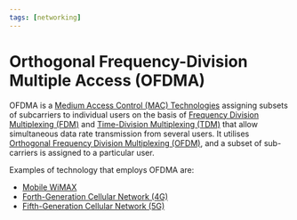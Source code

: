```yaml
---
tags: [networking]
---
```


# Orthogonal Frequency-Division Multiple Access (OFDMA)

OFDMA is a [Medium Access Control (MAC) Technologies](202303301623.md) assigning
subsets of subcarriers to individual users on the basis of 
[Frequency Division Multiplexing (FDM)](202209091327.md) and [Time-Division Multiplexing (TDM)](202209091302.md)
that allow simultaneous data rate transmission from several users. It utilises
[Orthogonal Frequency Division Multiplexing (OFDM)](202404111037.md), and a
subset of sub-carriers is assigned to a particular user.

Examples of technology that employs OFDMA are:
- [Mobile WiMAX](202305181312.md)
- [Forth-Generation Cellular Network (4G)](202303312039.md)
- [Fifth-Generation Cellular Network (5G)](202305112009.md)
